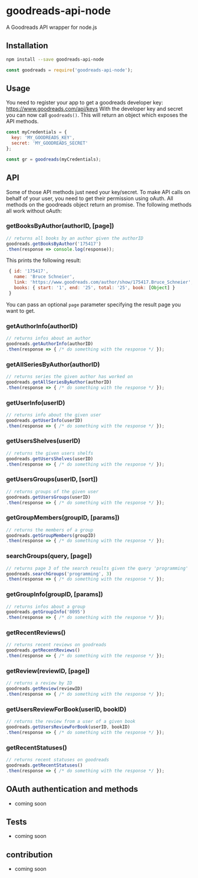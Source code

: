 # goodreads-api-node
A Goodreads API wrapper for node.js

## Installation

```bash
npm install --save goodreads-api-node
```
```js
const goodreads = require('goodreads-api-node');
```

## Usage

You need to register your app to get a goodreads developer key: https://www.goodreads.com/api/keys
With the developer key and secret you can now call `goodreads()`. This will return an object which exposes the API methods.

```js
const myCredentials = {
  key: 'MY_GOODREADS_KEY',
  secret: 'MY_GOODREADS_SECRET'
};

const gr = goodreads(myCredentials);
```
## API

Some of those API methods just need your key/secret. To make API calls on behalf of your user, you need to get their permission using oAuth. All methods on the goodreads object return an promise. The following methods all work without oAuth:

### getBooksByAuthor(authorID, [page])

```js
// returns all books by an author given the authorID
goodreads.getBooksByAuthor('175417')
.then(response => console.log(response));
```
This prints the following result:
```js
 { id: '175417',
   name: 'Bruce Schneier',
   link: 'https://www.goodreads.com/author/show/175417.Bruce_Schneier',
   books: { start: '1', end: '25', total: '25', book: [Object] }
 }
```
You can pass an optional `page` parameter specifying the result page you want to get.

### getAuthorInfo(authorID) 

```js
// returns infos about an author
goodreads.getAuthorInfo(authorID)
.then(response => { /* do something with the response */ });
```

### getAllSeriesByAuthor(authorID)

```js
// returns series the given author has worked on
goodreads.getAllSeriesByAuthor(authorID)
.then(response => { /* do something with the response */ });
```
### getUserInfo(userID)


```js
// returns info about the given user
goodreads.getUserInfo(userID)
.then(response => { /* do something with the response */ });
```

### getUsersShelves(userID)

```js
// returns the given users shelfs
goodreads.getUsersShelves(userID)
.then(response => { /* do something with the response */ });
```

### getUsersGroups(userID, [sort])

```js
// returns groups of the given user
goodreads.getUsersGroups(userID)
.then(response => { /* do something with the response */ });
```

### getGroupMembers(groupID, [params])

```js
// returns the members of a group
goodreads.getGroupMembers(groupID)
.then(response => { /* do something with the response */ });
```

### searchGroups(query, [page])

```js
// returns page 3 of the search results given the query 'programming'
goodreads.searchGroups('programming', 3)
.then(response => { /* do something with the response */ });
```

### getGroupInfo(groupID, [params])

```js
// returns infos about a group
goodreads.getGroupInfo('8095')
.then(response => { /* do something with the response */ });
```

### getRecentReviews()

```js
// returns recent reviews on goodreads
goodreads.getRecentReviews()
.then(response => { /* do something with the response */ });
```
### getReview(reviewID, [page])

```js
// returns a review by ID
goodreads.getReview(reviewID)
.then(response => { /* do something with the response */ });
```

### getUsersReviewForBook(userID, bookID)

```js
// returns the review from a user of a given book
goodreads.getUsersReviewForBook(userID, bookID)
.then(response => { /* do something with the response */ });
```

### getRecentStatuses()

```js
// returns recent statuses on goodreads
goodreads.getRecentStatuses()
.then(response => { /* do something with the response */ });
```

## OAuth authentication and methods

 - coming soon
 

## Tests

 - coming soon
 
 
## contribution

 - coming soon
